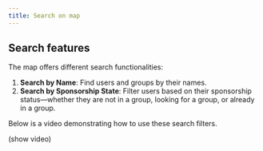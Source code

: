 ```yaml
---
title: Search on map
---
```


## Search features

The map offers different search functionalities:

1. **Search by Name**: Find users and groups by their names.
2. **Search by Sponsorship State**: Filter users based on their sponsorship status—whether they are not in a group, looking for a group, or already in a group.

Below is a video demonstrating how to use these search filters.

(show video)
